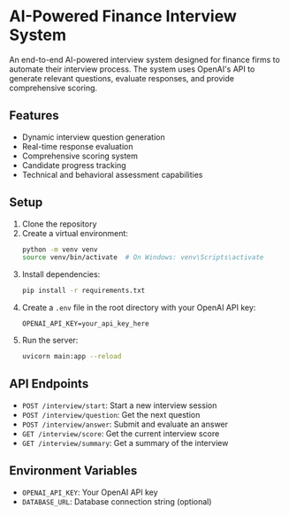 # AI-Powered Finance Interview System

An end-to-end AI-powered interview system designed for finance firms to automate their interview process. The system uses OpenAI's API to generate relevant questions, evaluate responses, and provide comprehensive scoring.

## Features

- Dynamic interview question generation
- Real-time response evaluation
- Comprehensive scoring system
- Candidate progress tracking
- Technical and behavioral assessment capabilities

## Setup

1. Clone the repository
2. Create a virtual environment:
   ```bash
   python -m venv venv
   source venv/bin/activate  # On Windows: venv\Scripts\activate
   ```
3. Install dependencies:
   ```bash
   pip install -r requirements.txt
   ```
4. Create a `.env` file in the root directory with your OpenAI API key:
   ```
   OPENAI_API_KEY=your_api_key_here
   ```
5. Run the server:
   ```bash
   uvicorn main:app --reload
   ```

## API Endpoints

- `POST /interview/start`: Start a new interview session
- `POST /interview/question`: Get the next question
- `POST /interview/answer`: Submit and evaluate an answer
- `GET /interview/score`: Get the current interview score
- `GET /interview/summary`: Get a summary of the interview

## Environment Variables

- `OPENAI_API_KEY`: Your OpenAI API key
- `DATABASE_URL`: Database connection string (optional) 